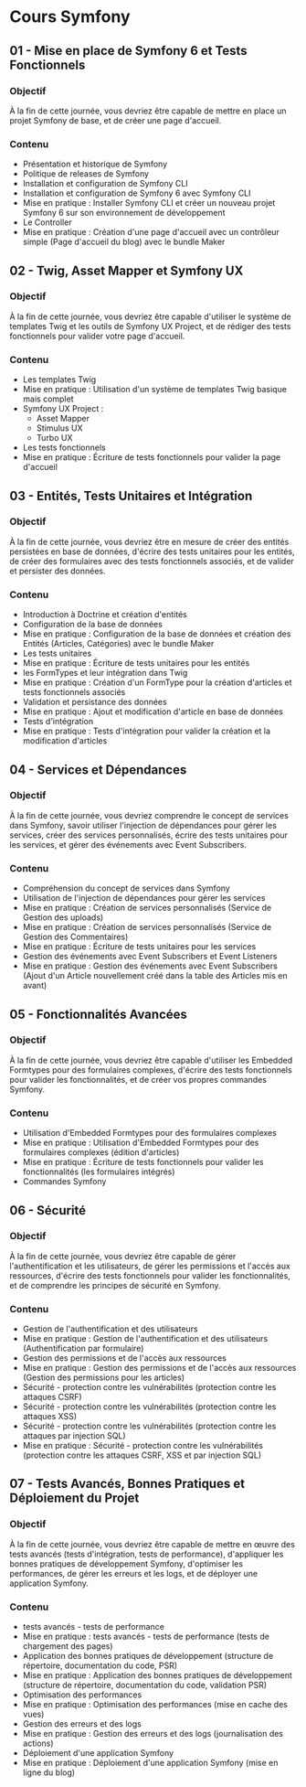 # Cours Symfony

## 01 - Mise en place de Symfony 6 et Tests Fonctionnels

### Objectif

À la fin de cette journée, vous devriez être capable de mettre en place un projet Symfony de base, et de créer une page
d'accueil.

### Contenu

- Présentation et historique de Symfony
- Politique de releases de Symfony
- Installation et configuration de Symfony CLI
- Installation et configuration de Symfony 6 avec Symfony CLI
- Mise en pratique : Installer Symfony CLI et créer un nouveau projet Symfony 6 sur son environnement de développement
- Le Controller
- Mise en pratique : Création d'une page d'accueil avec un contrôleur simple (Page d'accueil du blog) avec le bundle
  Maker

## 02 - Twig, Asset Mapper et Symfony UX

### Objectif

À la fin de cette journée, vous devriez être capable d'utiliser le système de templates Twig et les outils de Symfony UX
Project, et de rédiger des tests fonctionnels pour valider votre page d'accueil.

### Contenu

- Les templates Twig
- Mise en pratique : Utilisation d'un système de templates Twig basique mais complet
- Symfony UX Project :
    - Asset Mapper
    - Stimulus UX
    - Turbo UX
- Les tests fonctionnels
- Mise en pratique : Écriture de tests fonctionnels pour valider la page d'accueil

## 03 - Entités, Tests Unitaires et Intégration

### Objectif

À la fin de cette journée, vous devriez être en mesure de créer des entités persistées en base de données, d'écrire des
tests unitaires pour les entités, de créer des formulaires avec des tests fonctionnels associés, et de valider et
persister des données.

### Contenu

- Introduction à Doctrine et création d'entités
- Configuration de la base de données
- Mise en pratique : Configuration de la base de données et création des Entités (Articles, Catégories) avec le bundle
  Maker
- Les tests unitaires
- Mise en pratique : Écriture de tests unitaires pour les entités
- les FormTypes et leur intégration dans Twig
- Mise en pratique : Création d'un FormType pour la création d'articles et tests fonctionnels associés
- Validation et persistance des données
- Mise en pratique : Ajout et modification d'article en base de données
- Tests d'intégration
- Mise en pratique : Tests d'intégration pour valider la création et la modification d'articles

## 04 - Services et Dépendances

### Objectif

À la fin de cette journée, vous devriez comprendre le concept de services dans Symfony, savoir utiliser l'injection de
dépendances pour gérer les services, créer des services personnalisés, écrire des tests unitaires pour les services, et
gérer des événements avec Event Subscribers.

### Contenu

- Compréhension du concept de services dans Symfony
- Utilisation de l'injection de dépendances pour gérer les services
- Mise en pratique : Création de services personnalisés (Service de Gestion des uploads)
- Mise en pratique : Création de services personnalisés (Service de Gestion des Commentaires)
- Mise en pratique : Écriture de tests unitaires pour les services
- Gestion des événements avec Event Subscribers et Event Listeners
- Mise en pratique : Gestion des événements avec Event Subscribers (Ajout d'un Article nouvellement créé dans la table
  des Articles mis en avant)

## 05 - Fonctionnalités Avancées

### Objectif

À la fin de cette journée, vous devriez être capable d'utiliser les Embedded Formtypes pour des formulaires complexes,
d'écrire des tests fonctionnels pour valider les fonctionnalités, et de créer vos propres commandes Symfony.

### Contenu

- Utilisation d'Embedded Formtypes pour des formulaires complexes
- Mise en pratique : Utilisation d'Embedded Formtypes pour des formulaires complexes (édition d'articles)
- Mise en pratique : Écriture de tests fonctionnels pour valider les fonctionnalités (les formulaires intégrés)
- Commandes Symfony

## 06 - Sécurité

### Objectif

À la fin de cette journée, vous devriez être capable de gérer l'authentification et les utilisateurs, de gérer les
permissions et l'accès aux ressources, d'écrire des tests fonctionnels pour valider les fonctionnalités, et de
comprendre les principes de sécurité en Symfony.

### Contenu

- Gestion de l'authentification et des utilisateurs
- Mise en pratique : Gestion de l'authentification et des utilisateurs (Authentification par formulaire)
- Gestion des permissions et de l'accès aux ressources
- Mise en pratique : Gestion des permissions et de l'accès aux ressources (Gestion des permissions pour les articles)
- Sécurité - protection contre les vulnérabilités (protection contre les attaques CSRF)
- Sécurité - protection contre les vulnérabilités (protection contre les attaques XSS)
- Sécurité - protection contre les vulnérabilités (protection contre les attaques par injection SQL)
- Mise en pratique : Sécurité - protection contre les vulnérabilités (protection contre les attaques CSRF, XSS et par
  injection SQL)

## 07 - Tests Avancés, Bonnes Pratiques et Déploiement du Projet

### Objectif

À la fin de cette journée, vous devriez être capable de mettre en œuvre des tests avancés (tests d'intégration, tests de
performance), d'appliquer les bonnes pratiques de développement Symfony, d'optimiser les performances, de gérer les
erreurs et les logs, et de déployer une application Symfony.

### Contenu

- tests avancés - tests de performance
- Mise en pratique : tests avancés - tests de performance (tests de chargement des pages)
- Application des bonnes pratiques de développement (structure de répertoire, documentation du code, PSR)
- Mise en pratique : Application des bonnes pratiques de développement (structure de répertoire, documentation du code,
  validation PSR)
- Optimisation des performances
- Mise en pratique : Optimisation des performances (mise en cache des vues)
- Gestion des erreurs et des logs
- Mise en pratique : Gestion des erreurs et des logs (journalisation des actions)
- Déploiement d'une application Symfony
- Mise en pratique : Déploiement d'une application Symfony (mise en ligne du blog)
